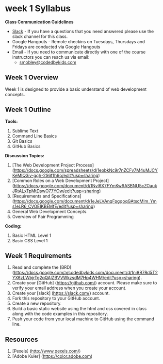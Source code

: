 # week 1 Syllabus

**Class Communication Guidelines** 
* [Slack](https://codedbykids.slack.com/) - If you have a questions that you need answered please use the slack channel for this class. 
* Google Hangouts - Remote checkins on Tuesdays, Thursdays and Fridays are conducted via Google Hangouts
* Email - If you need to communicate directly with one of the course instructors you can reach us via email:
  * smobley@codedbykids.com

## Week 1 Overview

Week 1 is designed to provide a basic understand of web development concepts.

## Week 1 Outline

**Tools:**

1. Sublime Text
2. Command Line Basics
2. Git Basics
3. GitHub Basics

**Discussion Topics:**

1. [The Web Development Project Process] (https://docs.google.com/spreadsheets/d/1eobkNc9r7nZCFv7M4uMJCYKeMIQ3iv-ggh-2S6f1h9o/edit?usp=sharing)
2. [Common Roles on a Web Development Project] (https://docs.google.com/document/d/1Nyl6X7FYmKw9ASBNU5cZOaukJRtALxTpMtDswO77YOw/edit?usp=sharing)
3. [Requirements and Specifications] (https://docs.google.com/document/d/1eJeLVAnqFpgqoqGAtscMIm_Yms1eLR6_CVOEIKBEMfE/edit?usp=sharing)
4. General Web Development Concepts
5. Overview of Pair Programming

**Coding:**

1. Basic HTML Level 1
2. Basic CSS Level 1

## Week 1 Requirements

1. Read and complete the [BRD] (https://docs.google.com/a/codedbykids.com/document/d/1ni8B7Rd5T2YX6zLWbjrTg2qQAlZBVVWkzsdM7Hp4WHM/edit?usp=sharing).
2. Create your [GitHub] (https://github.com/) account. Please make sure to verify your email address when you create your account.
3. Create your [slack] (https://slack.com/) account.
4. Fork this repository to your GitHub account.
4. Create a new repository.
5. Build a basic static website using the html and css covered in class along with the code examples in this repository.
6. Push your code from your local machine to GitHub using the command line.

## Resources

1. [Pexels] (http://www.pexels.com/)
2. [Adobe Kuler] (https://color.adobe.com)
